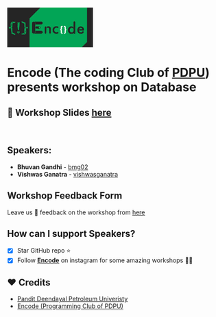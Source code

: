 [<img src="encode.jpg" width="200">][link:encode_insta]

# **Encode** (The coding Club of [PDPU][link:pdpu_web]) presents workshop on Database

## :floppy_disk: Workshop Slides [here](https://bit.ly/db-ppt)

<br>

## Speakers:

- **Bhuvan Gandhi** - [bmg02][link:git_bhuvan]
- **Vishwas Ganatra** - [vishwasganatra][link:git_vishwas]

## Workshop Feedback Form

Leave us :speech_balloon: feedback on the workshop from [here][link:feedback_link]

## How can I support Speakers?

- [x] Star GitHub repo :star:
- [x] Follow **[Encode][link:encode_insta]** on instagram for some amazing workshops :man_technologist:

## :heart: Credits

- [Pandit Deendayal Petroleum Univeristy][link:pdpu_web]
- [Encode (Programming Club of PDPU)][link:encode_insta]

<!-- URLs -->

[link:git_vishwas]: https://github.com/vishwasganatra/
[link:git_bhuvan]: https://github.com/bmg02
[link:encode_insta]: http://instagram.com/encode_pdpu
[link:pdpu_web]: https://pdpu.ac.in/
[link:feedback_link]: https://docs.google.com/forms/d/e/1FAIpQLScetcvDXyYmO98PF0i6iLv6s06l_ZU2naIh3M1EwLCSOZ80_Q/viewform

